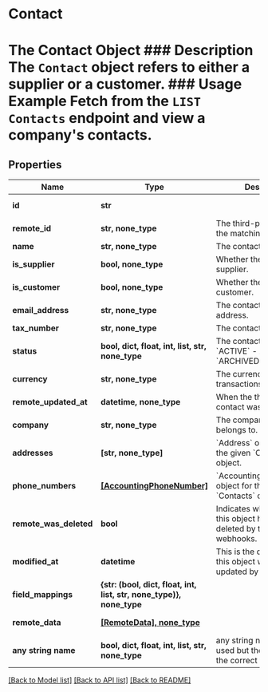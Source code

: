# Contact

# The Contact Object ### Description The `Contact` object refers to either a supplier or a customer. ### Usage Example Fetch from the `LIST Contacts` endpoint and view a company's contacts.

## Properties

| Name                   | Type                                                                 | Description                                                                              | Notes                 |
| ---------------------- | -------------------------------------------------------------------- | ---------------------------------------------------------------------------------------- | --------------------- |
| **id**                 | **str**                                                              |                                                                                          | [optional] [readonly] |
| **remote_id**          | **str, none_type**                                                   | The third-party API ID of the matching object.                                           | [optional]            |
| **name**               | **str, none_type**                                                   | The contact&#39;s name.                                                                  | [optional]            |
| **is_supplier**        | **bool, none_type**                                                  | Whether the contact is a supplier.                                                       | [optional]            |
| **is_customer**        | **bool, none_type**                                                  | Whether the contact is a customer.                                                       | [optional]            |
| **email_address**      | **str, none_type**                                                   | The contact&#39;s email address.                                                         | [optional]            |
| **tax_number**         | **str, none_type**                                                   | The contact&#39;s tax number.                                                            | [optional]            |
| **status**             | **bool, dict, float, int, list, str, none_type**                     | The contact&#39;s status _ &#x60;ACTIVE&#x60; - ACTIVE _ &#x60;ARCHIVED&#x60; - ARCHIVED | [optional]            |
| **currency**           | **str, none_type**                                                   | The currency the contact&#39;s transactions are in.                                      | [optional]            |
| **remote_updated_at**  | **datetime, none_type**                                              | When the third party&#39;s contact was updated.                                          | [optional]            |
| **company**            | **str, none_type**                                                   | The company the contact belongs to.                                                      | [optional]            |
| **addresses**          | **[str, none_type]**                                                 | &#x60;Address&#x60; object IDs for the given &#x60;Contacts&#x60; object.                | [optional]            |
| **phone_numbers**      | [**[AccountingPhoneNumber]**](AccountingPhoneNumber.md)              | &#x60;AccountingPhoneNumber&#x60; object for the given &#x60;Contacts&#x60; object.      | [optional]            |
| **remote_was_deleted** | **bool**                                                             | Indicates whether or not this object has been deleted by third party webhooks.           | [optional] [readonly] |
| **modified_at**        | **datetime**                                                         | This is the datetime that this object was last updated by Merge                          | [optional] [readonly] |
| **field_mappings**     | **{str: (bool, dict, float, int, list, str, none_type)}, none_type** |                                                                                          | [optional] [readonly] |
| **remote_data**        | [**[RemoteData], none_type**](RemoteData.md)                         |                                                                                          | [optional] [readonly] |
| **any string name**    | **bool, dict, float, int, list, str, none_type**                     | any string name can be used but the value must be the correct type                       | [optional]            |

[[Back to Model list]](../README.md#documentation-for-models) [[Back to API list]](../README.md#documentation-for-api-endpoints) [[Back to README]](../README.md)
